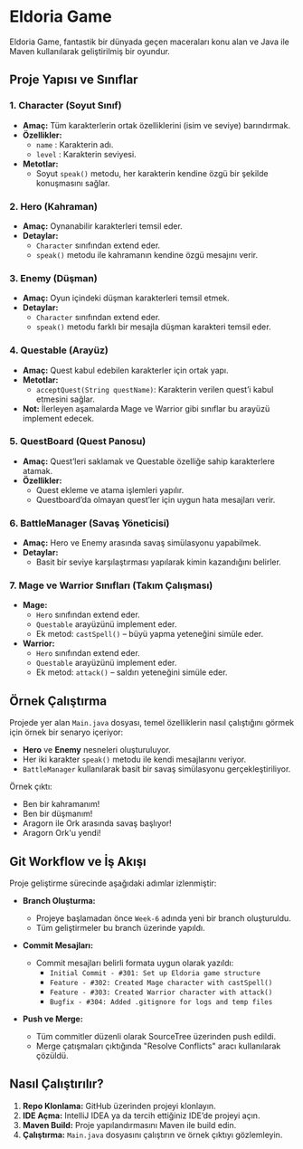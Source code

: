 # Eldoria Game

Eldoria Game, fantastik bir dünyada geçen maceraları konu alan ve Java ile Maven kullanılarak geliştirilmiş bir oyundur.

## Proje Yapısı ve Sınıflar

### 1. Character (Soyut Sınıf)
- **Amaç:** Tüm karakterlerin ortak özelliklerini (isim ve seviye) barındırmak.
- **Özellikler:** 
  - `name` : Karakterin adı.
  - `level` : Karakterin seviyesi.
- **Metotlar:** 
  - Soyut `speak()` metodu, her karakterin kendine özgü bir şekilde konuşmasını sağlar.

### 2. Hero (Kahraman)
- **Amaç:** Oynanabilir karakterleri temsil eder.
- **Detaylar:** 
  - `Character` sınıfından extend eder.
  - `speak()` metodu ile kahramanın kendine özgü mesajını verir.

### 3. Enemy (Düşman)
- **Amaç:** Oyun içindeki düşman karakterleri temsil etmek.
- **Detaylar:**
  - `Character` sınıfından extend eder.
  - `speak()` metodu farklı bir mesajla düşman karakteri temsil eder.

### 4. Questable (Arayüz)
- **Amaç:** Quest kabul edebilen karakterler için ortak yapı.
- **Metotlar:**
  - `acceptQuest(String questName)`: Karakterin verilen quest’i kabul etmesini sağlar.
- **Not:** İlerleyen aşamalarda Mage ve Warrior gibi sınıflar bu arayüzü implement edecek.

### 5. QuestBoard (Quest Panosu)
- **Amaç:** Quest’leri saklamak ve Questable özelliğe sahip karakterlere atamak.
- **Özellikler:**
  - Quest ekleme ve atama işlemleri yapılır.
  - Questboard’da olmayan quest’ler için uygun hata mesajları verir.

### 6. BattleManager (Savaş Yöneticisi)
- **Amaç:** Hero ve Enemy arasında savaş simülasyonu yapabilmek.
- **Detaylar:**
  - Basit bir seviye karşılaştırması yapılarak kimin kazandığını belirler.
  
### 7. Mage ve Warrior Sınıfları (Takım Çalışması)
- **Mage:**
  - `Hero` sınıfından extend eder.
  - `Questable` arayüzünü implement eder.
  - Ek metod: `castSpell()` – büyü yapma yeteneğini simüle eder.
- **Warrior:**
  - `Hero` sınıfından extend eder.
  - `Questable` arayüzünü implement eder.
  - Ek metod: `attack()` – saldırı yeteneğini simüle eder.

## Örnek Çalıştırma

Projede yer alan `Main.java` dosyası, temel özelliklerin nasıl çalıştığını görmek için örnek bir senaryo içeriyor:

- **Hero** ve **Enemy** nesneleri oluşturuluyor.
- Her iki karakter `speak()` metodu ile kendi mesajlarını veriyor.
- `BattleManager` kullanılarak basit bir savaş simülasyonu gerçekleştiriliyor.

Örnek çıktı:

- Ben bir kahramanım!
- Ben bir düşmanım!
- Aragorn ile Ork arasında savaş başlıyor!
- Aragorn Ork'u yendi!


## Git Workflow ve İş Akışı

Proje geliştirme sürecinde aşağıdaki adımlar izlenmiştir:

- **Branch Oluşturma:**
  - Projeye başlamadan önce `Week-6` adında yeni bir branch oluşturuldu.
  - Tüm geliştirmeler bu branch üzerinde yapıldı.

- **Commit Mesajları:**
  - Commit mesajları belirli formata uygun olarak yazıldı:
    - `Initial Commit - #301: Set up Eldoria game structure`
    - `Feature - #302: Created Mage character with castSpell()`
    - `Feature - #303: Created Warrior character with attack()`
    - `Bugfix - #304: Added .gitignore for logs and temp files`

- **Push ve Merge:**
  - Tüm commitler düzenli olarak SourceTree üzerinden push edildi.
  - Merge çatışmaları çıktığında "Resolve Conflicts" aracı kullanılarak çözüldü.


## Nasıl Çalıştırılır?

1. **Repo Klonlama:** GitHub üzerinden projeyi klonlayın.
2. **IDE Açma:** IntelliJ IDEA ya da tercih ettiğiniz IDE’de projeyi açın.
3. **Maven Build:** Proje yapılandırmasını Maven ile build edin.
4. **Çalıştırma:** `Main.java` dosyasını çalıştırın ve örnek çıktıyı gözlemleyin.
